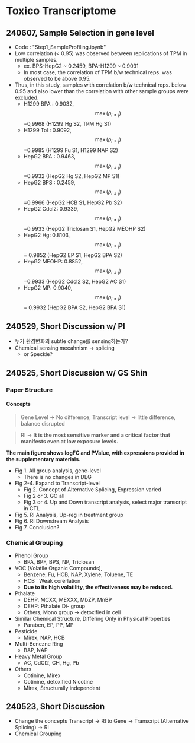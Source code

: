 # Toxico Transcriptome

## 240607, Sample Selection in gene level

* Code : "Step1\_SampleProfiling.ipynb"
* Low correlation (< 0.95) was observed between replications of TPM in multiple samples.
  * ex. BPS-HepG2 \~ 0.2459, BPA-H1299 \~ 0.9031
  * In most case, the correlation of TPM b/w technical reps. was observed to be above 0.95.
* Thus, in this study, samples with correlation b/w technical reps. below 0.95 and also lower than the correlation with other sample groups were excluded.
  * H1299 BPA : 0.9032, $$\max(\rho_{i\neq j} )$$=0,9968 (H1299 Hg S2, TPM Hg S1)
  * H1299 Tol : 0.9092,  $$\max(\rho_{i\neq j} )$$=0.9985 (H1299 Fu S1, H1299 NAP S2)
  * HepG2 BPA : 0.9463, $$\max(\rho_{i\neq j} )$$=0.9932 (HepG2 Hg S2, HepG2 MP S1)
  * HepG2 BPS : 0.2459,  $$\max(\rho_{i\neq j} )$$=0.9966 (HepG2 HCB S1, HepG2 Pb S2)
  * HepG2 Cdcl2: 0.9339,  $$\max(\rho_{i\neq j} )$$=0.9933 (HepG2 Triclosan S1, HepG2 MEOHP S2)
  * HepG2 Hg: 0.8103,  $$\max(\rho_{i\neq j} )$$= 0.9852 (HepG2 EP S1, HepG2 BPA S2)
  * HepG2 MEOHP: 0.8852,  $$\max(\rho_{i\neq j} )$$=0.9933 (HepG2 Cdcl2 S2, HepG2 AC S1)
  * HepG2 MP: 0.9040,  $$\max(\rho_{i\neq j} )$$= 0.9932 (HepG2 BPA S2, HepG2 BPA S1)

## 240529, Short Discussion w/ PI

* 누가 환경변화의 subtle change를 sensing하는가?
* Chemical sensing mecahnism -> splicing
  * or Speckle?

## 240525, Short Discussion w/ GS Shin

### Paper Structure

#### Concepts

> Gene Level -> No difference, Transcript level -> little difference, balance disrupted

> RI -> **It is the most sensitive marker and a critical factor that manifests even at low exposure levels.**

**The main figure shows logFC and PValue, with expressions provided in the supplementary materials.**

* Fig 1. All group analysis, gene-level&#x20;
  * There is no changes in DEG
* Fig 2-4. Expand to Transcript-level
  * Fig 2. Concept of Alternative Splicing, Expression varied
  * Fig 2 or 3. GO all
  * Fig 3 or 4. Up and Down transcript analysis, select major transcript in CTL
* Fig 5. RI Analysis, Up-reg in treatment group
* Fig 6. RI Downstream Analysis
* Fig 7. Conclusion?

### Chemical Grouping

* Phenol Group
  * BPA, BPF, BPS, NP, Triclosan
* VOC (Volatile Organic Compounds),
  * Benzene, Fu, HCB, NAP, Xylene, Toluene, TE
  * HCB : Weak corerlation
  * **Due to its high volatility, the effectiveness may be reduced.**
* Pthalate
  * DEHP, MCXX, MEXXX, MbZP, MnBP
  * DEHP: Pthalate Di- group
  * Others, Mono group -> detoxified in cell
* Similar Chemical Structure, Differing Only in Physical Properties
  * Paraben, EP, PP, MP
* Pesticide
  * Mirex, NAP, HCB
* Multi-Benezne Ring&#x20;
  * BAP, NAP
* Heavy Metal Group
  * AC, CdCl2, CH, Hg, Pb
* Others
  * Cotinine, Mirex
  * Cotinine, detoxified Nicotine
  * Mirex, Structurally independent



## 240523, Short Discussion

* Change the concepts Transcript -> RI to Gene -> Transcript (Alternative Splicing) -> RI
* Chemical Grouping
